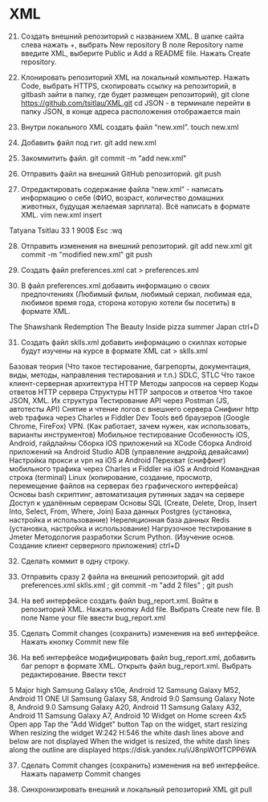 # XML
 21. Создать внешний репозиторий c названием XML.
В шапке сайта слева нажать +, выбрать New repository
В поле Repository name введите XML, выберите Public и Add a README file.
Нажать Create repository.

 22. Клонировать репозиторий XML на локальный компьютер.
Нажать Code, выбрать HTTPS, скопировать ссылку на репозиторий, в gitbash зайти в папку, где будет размещен репозиторий),
git clone https://github.com/tsitlau/XML.git
cd JSON - в терминале перейти в папку JSON, в конце адреса расположения отображается main


 23. Внутри локального XML создать файл “new.xml”.
touch new.xml

 24. Добавить файл под гит.
git add new.xml

 25. Закоммитить файл.
git commit -m "add new.xml"

 26. Отправить файл на внешний GitHub репозиторий.
git push

 27. Отредактировать содержание файла “new.xml” - написать информацию о себе (ФИО, возраст, количество домашних животных, будущая желаемая зарплата). Всё написать в формате XML.
vim new.xml
insert
<?xml version="1.0" encoding="UTF-8"?>
<aboutme>
	<fullName>Tatyana Tsitlau</fullName>
	<age>33</age>
	<pets>1</pets>
	<desiredSalary>900$</desiredSalary>
</aboutme>
Esc
:wq

 28. Отправить изменения на внешний репозиторий.
git add new.xml
git commit -m "modified new.xml"
git push

 29. Создать файл preferences.xml
cat > preferences.xml

 30. В файл preferences.xml добавить информацию о своих предпочтениях (Любимый фильм, любимый сериал, любимая еда, любимое время года, сторона которую хотели бы посетить) в формате XML.
<?xml version="1.0" encoding="UTF-8"?>
<myPreferences>
	<Movie>The Shawshank Redemption</Movie>
	<TvSeries>The Beauty Inside</TvSeries>
	<Food>pizza</Food>
	<Season>summer</Season>
	<Country>Japan</Country>
</myPreferences>
ctrl+D

 31. Создать файл sklls.xml добавить информацию о скиллах которые будут изучены на курсе в формате XML
cat > sklls.xml
<?xml version="1.0" encoding="UTF-8"?>
<sklls>
	<one>Базовая теория (Что такое тестирование, багрепорты, документация, виды, методы, направления тестирования и т.п.) SDLC, STLC</one>
	<two>Что такое клиент-серверная архитектура</two>
	<three>HTTP Методы запросов на сервер</three>
	<four>Коды ответов HTTP сервера</four>
	<five>Структуры HTTP запросов и ответов</five>
	<six>Что такое JSON, XML. Их структура</six>
	<seven>Тестирование API через Postman (JS, автотесты API)</seven>
	<eight>Снятие и чтение логов c внешнего сервера</eight>
	<nine>Снифинг http web трафика через Charles и Fiddler</nine>
	<ten>Dev Tools веб браузеров (Google Chrome, FireFox)</ten>
	<eleven>VPN. (Как работает, зачем нужен, как использовать, варианты инструментов)</eleven>
	<twelve>Мобильное тестирование</twelve>
	<thirteen>Особенность iOS, Android, гайдлайны</thirteen>
	<fourteen>Сборка iOS приложений на XCode</fourteen>
	<fifteen>Сборка Android приложений на Android Studio</fifteen>
	<sixteen>ADB (управление андройд девайсами)</sixteen>
	<seventeen>Настройка прокси и vpn на iOS и Android</seventeen>
	<eighteen>Перехват (сниффинг) мобильного трафика через Charles и Fiddler на iOS и Android</eighteen>
	<nineteen>Командная строка (terminal) Linux (копирование, создание, просмотр, перемещение файлов на серверах без графического интерфейса)</nineteen>
	<twenty>Основы bash скриптинг, автоматизация рутинных задач на сервере</twenty>
	<twentyOne>Доступ к удалённым серверам</twentyOne>
	<twentyTwo>Основы SQL (Create, Delete, Drop, Insert Into, Select, From, Where, Join)</twentyTwo>
	<twentyThree>База данных Postgres (установка, настройка и использование)</twentyThree>
	<twentyFour>Нереляционная база данных Redis (установка, настройка и использование)</twentyFour>
	<twentyFive>Нагрузочное тестирование в Jmeter</twentyFive>
	<twentySix>Методология разработки Scrum</twentySix>
	<twentySeven>Python. (Изучение основ. Создание клиент серверного приложения)</twentySeven>
</sklls>
ctrl+D

 32. Сделать коммит в одну строку.
 33. Отправить сразу 2 файла на внешний репозиторий.
git add preferences.xml sklls.xml ; git commit -m "add 2 files" ; git push

 34. На веб интерфейсе создать файл bug_report.xml.
Войти в репозиторий XML. Нажать кнопку Add file.
Выбрать Create new file. В поле Name your file ввести bug_report.xml

 35. Сделать Commit changes (сохранить) изменения на веб интерфейсе.
Нажать кнопку Commit new file

 36. На веб интерфейсе модифицировать файл bug_report.xml, добавить баг репорт в формате XML.
Открыть файл bug_report.xml. Выбрать редактирование. Ввести текст
<?xml version="1.0" encoding="UTF-8"?>
<Bug>
	<id>5</id>
	<Title>Top and bottom white dash line not visible for size W:242 H:546</Title>
	<Severity>Major</Severity>
	<Priority>high</Priority>
	<Environment>
		<one>Samsung Galaxy s10e, Android 12</one>
		<two>Samsung Galaxy М52, Android 11 ONE UI</two>
		<three>Samsung Galaxy S8, Android 9.0</three>
		<four>Samsung Galaxy Note 8, Android 9.0</four>
		<five>Samsung Galaxy A20, Android 11</five>
		<six>Samsung Galaxy A32, Android 11</six>
		<seven>Samsung Galaxy A7, Android 10</seven>
 	</Environment>
  	<Precondition>Widget on Home screen 4x5</Precondition>
	<STR> 
		<one>Open app</one>
		<two>Tap the "Add Widget" button</two>
		<three>Tap on the widget, start resizing</three>
	</STR>
	<AR>When resizing the widget W:242 H:546 the white dash lines above and below are not displayed</AR>
	<ER>When the widget is resized, the white dash lines along the outline are displayed</ER>
	<Attachments>https://disk.yandex.ru/i/J8npWOfTCPP6WA</Attachments>
</Bug>

 37. Сделать Commit changes (сохранить) изменения на веб интерфейсе.
Нажать параметр Commit changes

 38. Синхронизировать внешний и локальный репозиторий XML
git pull
